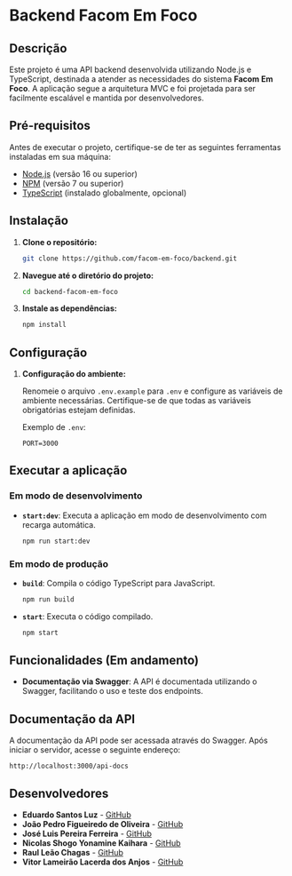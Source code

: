 # Backend Facom Em Foco

## Descrição

Este projeto é uma API backend desenvolvida utilizando Node.js e TypeScript, destinada a atender as necessidades do sistema **Facom Em Foco**. A aplicação segue a arquitetura MVC e foi projetada para ser facilmente escalável e mantida por desenvolvedores.

## Pré-requisitos

Antes de executar o projeto, certifique-se de ter as seguintes ferramentas instaladas em sua máquina:

- [Node.js](https://nodejs.org/) (versão 16 ou superior)
- [NPM](https://www.npmjs.com/) (versão 7 ou superior)
- [TypeScript](https://www.typescriptlang.org/) (instalado globalmente, opcional)

## Instalação

1. **Clone o repositório:**

   ```bash
   git clone https://github.com/facom-em-foco/backend.git
   ```

2. **Navegue até o diretório do projeto:**

   ```bash
   cd backend-facom-em-foco
   ```

3. **Instale as dependências:**

   ```bash
   npm install
   ```

## Configuração

1. **Configuração do ambiente:**

   Renomeie o arquivo `.env.example` para `.env` e configure as variáveis de ambiente necessárias. Certifique-se de que todas as variáveis obrigatórias estejam definidas.

   Exemplo de `.env`:

   ```
   PORT=3000
   ```

## Executar a aplicação

### Em modo de desenvolvimento

- **`start:dev`**: Executa a aplicação em modo de desenvolvimento com recarga automática.

  ```bash
  npm run start:dev
  ```

### Em modo de produção

- **`build`**: Compila o código TypeScript para JavaScript.

  ```bash
  npm run build
  ```

- **`start`**: Executa o código compilado.

  ```bash
  npm start
  ```

## Funcionalidades (Em andamento)

- **Documentação via Swagger**: A API é documentada utilizando o Swagger, facilitando o uso e teste dos endpoints.

## Documentação da API

A documentação da API pode ser acessada através do Swagger. Após iniciar o servidor, acesse o seguinte endereço:

```
http://localhost:3000/api-docs
```

## Desenvolvedores

- **Eduardo Santos Luz** - [GitHub](https://github.com/EduardoSLuz)
- **João Pedro Figueiredo de Oliveira** - [GitHub](https://github.com/joaoPedro-OliveiraFigueiredo)
- **José Luis Pereira Ferreira** - [GitHub](https://github.com/MashiroK)
- **Nicolas Shogo Yonamine Kaihara** - [GitHub](https://github.com/ShogoYK)
- **Raul Leão Chagas** - [GitHub](https://github.com/Raulleao)
- **Vitor Lameirão Lacerda dos Anjos** - [GitHub](https://github.com/VitorLameirao)
